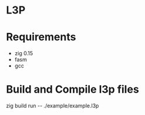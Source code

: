 # L3P

# Requirements
  * zig 0.15
  * fasm
  * gcc

# Build and Compile l3p files
zig build run -- ./example/example.l3p 

